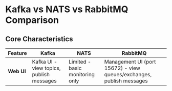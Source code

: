 # Kafka vs NATS vs RabbitMQ Comparison

## Core Characteristics

| Feature | Kafka | NATS | RabbitMQ |
|---------|-------|------|----------|
| **Web UI** | Kafka UI - view topics, publish messages | Limited - basic monitoring only | Management UI (port 15672) - view queues/exchanges, publish messages |